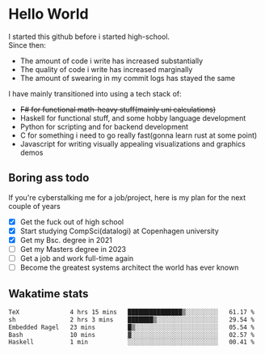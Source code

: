 # Hello World

I started this github before i started high-school.  
Since then:
- The amount of code i write has increased substantially
- The quality of code i write has increased marginally
- The amount of swearing in my commit logs has stayed the same

I have mainly transitioned into using a tech stack of:
- ~~F# for functional math-heavy stuff(mainly uni calculations)~~
- Haskell for functional stuff, and some hobby language development
- Python for scripting and for backend development
- C for something i need to go really fast(gonna learn rust at some point)
- Javascript for writing visually appealing visualizations and graphics demos

## Boring ass todo
If you're cyberstalking me for a job/project, here is my plan for the next couple of years
- [x] Get the fuck out of high school
- [x] Start studying CompSci(datalogi) at Copenhagen university
- [x] Get my Bsc. degree in 2021
- [ ] Get my Masters degree in 2023
- [ ] Get a job and work full-time again
- [ ] Become the greatest systems architect the world has ever known

## Wakatime stats
<!--START_SECTION:waka-->

```txt
TeX              4 hrs 15 mins   ███████████████▒░░░░░░░░░   61.17 %
sh               2 hrs 3 mins    ███████▒░░░░░░░░░░░░░░░░░   29.54 %
Embedded Ragel   23 mins         █▒░░░░░░░░░░░░░░░░░░░░░░░   05.54 %
Bash             10 mins         ▓░░░░░░░░░░░░░░░░░░░░░░░░   02.57 %
Haskell          1 min           ░░░░░░░░░░░░░░░░░░░░░░░░░   00.41 %
```

<!--END_SECTION:waka-->
